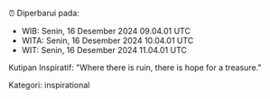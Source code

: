 ⏰ Diperbarui pada:
- WIB: Senin, 16 Desember 2024 09.04.01 UTC
- WITA: Senin, 16 Desember 2024 10.04.01 UTC
- WIT: Senin, 16 Desember 2024 11.04.01 UTC

Kutipan Inspiratif:
"Where there is ruin, there is hope for a treasure."


Kategori: inspirational

